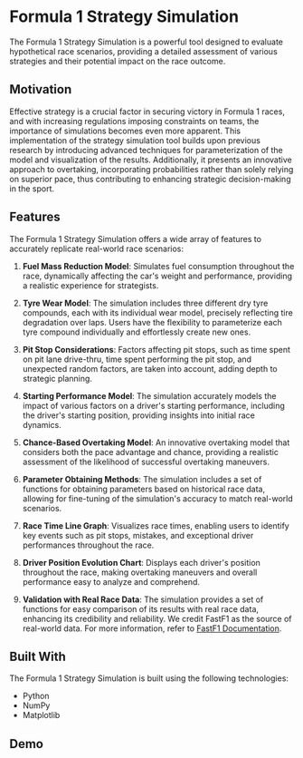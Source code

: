 # Formula 1 Strategy Simulation

The Formula 1 Strategy Simulation is a powerful tool designed to evaluate hypothetical race scenarios, providing a detailed assessment of various strategies and their potential impact on the race outcome.

## Motivation

Effective strategy is a crucial factor in securing victory in Formula 1 races, and with increasing regulations imposing constraints on teams, the importance of simulations becomes even more apparent. This implementation of the strategy simulation tool builds upon previous research by introducing advanced techniques for parameterization of the model and visualization of the results. Additionally, it presents an innovative approach to overtaking, incorporating probabilities rather than solely relying on superior pace, thus contributing to enhancing strategic decision-making in the sport.

## Features

The Formula 1 Strategy Simulation offers a wide array of features to accurately replicate real-world race scenarios:

1. **Fuel Mass Reduction Model**: Simulates fuel consumption throughout the race, dynamically affecting the car's weight and performance, providing a realistic experience for strategists.

2. **Tyre Wear Model**: The simulation includes three different dry tyre compounds, each with its individual wear model, precisely reflecting tire degradation over laps. Users have the flexibility to parameterize each tyre compound individually and effortlessly create new ones.

3. **Pit Stop Considerations**: Factors affecting pit stops, such as time spent on pit lane drive-thru, time spent performing the pit stop, and unexpected random factors, are taken into account, adding depth to strategic planning.

4. **Starting Performance Model**: The simulation accurately models the impact of various factors on a driver's starting performance, including the driver's starting position, providing insights into initial race dynamics.

5. **Chance-Based Overtaking Model**: An innovative overtaking model that considers both the pace advantage and chance, providing a realistic assessment of the likelihood of successful overtaking maneuvers.

6. **Parameter Obtaining Methods**: The simulation includes a set of functions for obtaining parameters based on historical race data, allowing for fine-tuning of the simulation's accuracy to match real-world scenarios.

7. **Race Time Line Graph**: Visualizes race times, enabling users to identify key events such as pit stops, mistakes, and exceptional driver performances throughout the race.

8. **Driver Position Evolution Chart**: Displays each driver's position throughout the race, making overtaking maneuvers and overall performance easy to analyze and comprehend.

9. **Validation with Real Race Data**: The simulation provides a set of functions for easy comparison of its results with real race data, enhancing its credibility and reliability. We credit FastF1 as the source of real-world data. For more information, refer to [FastF1 Documentation](https://docs.fastf1.dev/).

## Built With

The Formula 1 Strategy Simulation is built using the following technologies:

- Python
- NumPy
- Matplotlib

## Demo

